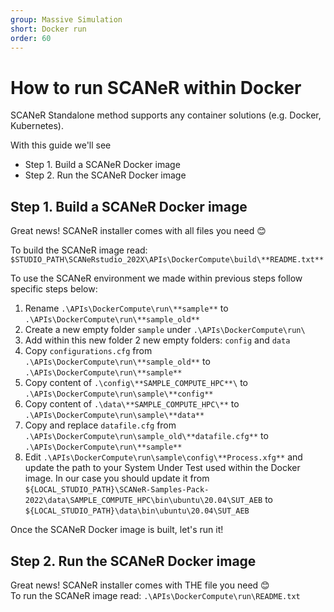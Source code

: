 ```yaml
---
group: Massive Simulation
short: Docker run
order: 60
---
```


# How to run SCANeR within Docker

SCANeR Standalone method supports any container solutions (e.g. Docker, Kubernetes).  

With this guide we'll see
- Step 1.	Build a SCANeR Docker image
- Step 2.	Run the SCANeR Docker image

## Step 1. Build a SCANeR Docker image

Great news! SCANeR installer comes with all files you need 😊  

To build the SCANeR image read: `$STUDIO_PATH\SCANeRstudio_202X\APIs\DockerCompute\build\**README.txt**`  

To use the SCANeR environment we made within previous steps follow specific steps below:  
1. Rename `.\APIs\DockerCompute\run\**sample**` to `.\APIs\DockerCompute\run\**sample_old**`
2. Create a new empty folder `sample` under `.\APIs\DockerCompute\run\`
3. Add within this new folder 2 new empty folders: `config` and `data`
4. Copy `configurations.cfg` from `.\APIs\DockerCompute\run\**sample_old**` to `.\APIs\DockerCompute\run\**sample**`
5. Copy content of `.\config\**SAMPLE_COMPUTE_HPC**\` to `.\APIs\DockerCompute\run\sample\**config**`
8. Copy content of `.\data\**SAMPLE_COMPUTE_HPC\**` to `.\APIs\DockerCompute\run\sample\**data**`
9. Copy and replace `datafile.cfg` from `.\APIs\DockerCompute\run\sample_old\**datafile.cfg**` to `.\APIs\DockerCompute\run\**sample**`
10. Edit `.\APIs\DockerCompute\run\sample\config\**Process.xfg**` and update the path to your System Under Test used within the Docker image. In our case you should update it from `${LOCAL_STUDIO_PATH}\SCANeR-Samples-Pack-2022\data\SAMPLE_COMPUTE_HPC\bin\ubuntu\20.04\SUT_AEB` to `${LOCAL_STUDIO_PATH}\data\bin\ubuntu\20.04\SUT_AEB`

Once the SCANeR Docker image is built, let's run it!

## Step 2. Run the SCANeR Docker image

Great news! SCANeR installer comes with THE file you need 😊  
To run the SCANeR image read: `.\APIs\DockerCompute\run\README.txt`
